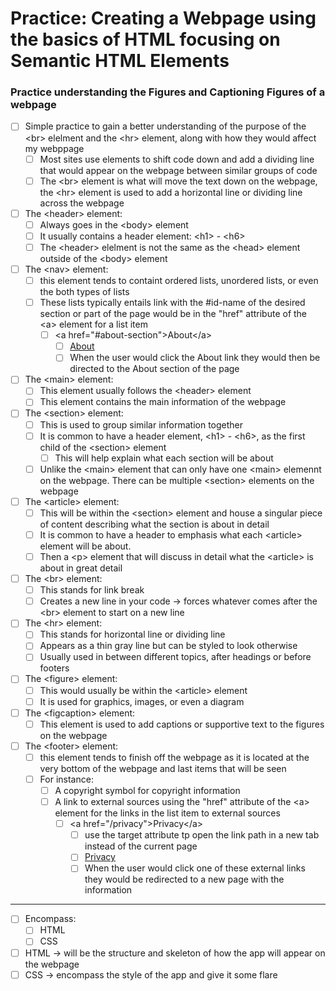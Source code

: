 # Practice: Creating a Webpage using the basics of HTML focusing on Semantic HTML Elements

### Practice understanding the Figures and Captioning Figures of a webpage

-   [ ] Simple practice to gain a better understanding of the purpose of the &lt;br&gt; elelment and the &lt;hr&gt; element, along with how they would affect my webppage
    -   [ ] Most sites use elements to shift code down and add a dividing line that would appear on the webpage between similar groups of code
    -   [ ] The &lt;br&gt; element is what will move the text down on the webpage, the &lt;hr&gt; element is used to add a horizontal line or dividing line across the webpage

-   [ ] The &lt;header&gt; element:
    -   [ ] Always goes in the &lt;body&gt; element
    -   [ ] It usually contains a header element: &lt;h1&gt; - &lt;h6&gt;
    -   [ ] The &lt;header&gt; elelment is not the same as the &lt;head&gt; element outside of the &lt;body&gt; element

-   [ ] The &lt;nav&gt; element:
    -   [ ] this element tends to containt ordered lists, unordered lists, or even the both types of lists
    -   [ ] These lists typically entails link with the #id-name of the desired section or part of the page would be in the "href" attribute of the &lt;a&gt; element for a list item
        -   [ ] &lt;a href="#about-section"&gt;About&lt;/a&gt;
            -   [ ] <a href="#about-section">About</a>
            -   [ ] When the user would click the About link they would then be directed to the About section of the page

-   [ ] The &lt;main&gt; element:
    -   [ ] This element usually follows the &lt;header&gt; element
    -   [ ] This element contains the main information of the webpage

-   [ ] The &lt;section&gt; element:
    -   [ ] This is used to group similar information together
    -   [ ] It is common to have a header element, &lt;h1&gt; - &lt;h6&gt;, as the first child of the &lt;section&gt; element
        -   [ ] This will help explain what each section will be about
    -   [ ] Unlike the &lt;main&gt; element that can only have one &lt;main&gt; elemennt on the webpage. There can be multiple &lt;section&gt; elements on the webpage

-   [ ] The &lt;article&gt; element:
    -   [ ] This will be within the &lt;section&gt; element and house a singular piece of content describing what the section is about in detail
    -   [ ] It is common to have a header to emphasis what each &lt;article&gt; element will be about.
    -   [ ] Then a &lt;p&gt; element that will discuss in detail what the &lt;article&gt; is about in great detail

-   [ ] The &lt;br&gt; element:
    -   [ ] This stands for link break
    -   [ ] Creates a new line in your code -> forces whatever comes after the &lt;br&gt; element to start on a new line

-   [ ] The &lt;hr&gt; element:
    -   [ ] This stands for horizontal line or dividing line
    -   [ ] Appears as a thin gray line but can be styled to look otherwise
    -   [ ] Usually used in between different topics, after headings or before footers

-   [ ] The &lt;figure&gt; element:
    -   [ ] This would usually be within the &lt;article&gt; element
    -   [ ] It is used for graphics, images, or even a diagram

-   [ ] The &lt;figcaption&gt; element:
    -   [ ] This element is used to add captions or supportive text to the figures on the webpage

-   [ ] The &lt;footer&gt; element:
    -   [ ] this element tends to finish off the webpage as it is located at the very bottom of the webpage and last items that will be seen
    -   [ ] For instance:
        -   [ ] A copyright symbol for copyright information
        -   [ ] A link to external sources using the "href" attribute of the &lt;a&gt; element for the links in the list item to external sources
            -   [ ] &lt;a href="/privacy"&gt;Privacy&lt;/a&gt;
                -   [ ] use the target attribute tp open the link path in a new tab instead of the current page
                -   [ ] <a href="/privacy" target="_blank">Privacy</a>
                -   [ ] When the user would click one of these external links they would be redirected to a new page with the information

---

- [ ] Encompass:
  - [ ] HTML
  - [ ] CSS
- [ ] HTML -> will be the structure and skeleton of how the app will appear on the webpage
- [ ] CSS -> encompass the style of the app and give it some flare
